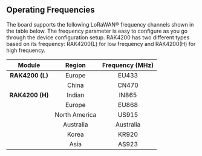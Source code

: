 ## Operating Frequencies

The board supports the following LoRaWAN® frequency channels shown in the table below. The frequency parameter is easy to configure as you go through the device configuration setup. RAK4200 has two different types based on its frequency: RAK4200(L) for low frequency and RAK4200(H) for high frequency.

|     **Module**      |  **Region**   | **Frequency (MHz)** |
| :-----------------: | :-----------: | :-----------------: |
| **RAK4200** **(L)** |    Europe     |        EU433        |
|                     |     China     |        CN470        |
| **RAK4200** **(H)** |    Indian     |        IN865        |
|                     |    Europe     |        EU868        |
|                     | North America |        US915        |
|                     |   Australia   |      Australia      |
|                     |     Korea     |        KR920        |
|                     |     Asia      |        AS923        |
